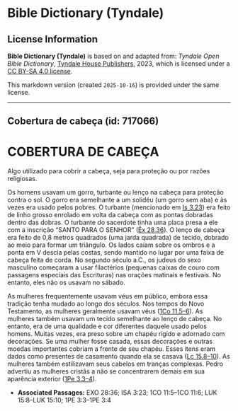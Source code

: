 # Bible Dictionary (Tyndale)

## License Information

**Bible Dictionary (Tyndale)** is based on and adapted from: _Tyndale Open Bible Dictionary_, [Tyndale House Publishers](https://tyndaleopenresources.com/), 2023, which is licensed under a [CC BY-SA 4.0 license](https://creativecommons.org/licenses/by-sa/4.0/legalcode.en).

This markdown version (created `2025-10-16`) is provided under the same license.



--------------------------------

## Cobertura de cabeça (id: 717066)

COBERTURA DE CABEÇA
===================

Algo utilizado para cobrir a cabeça, seja para proteção ou por razões religiosas.

Os homens usavam um gorro, turbante ou lenço na cabeça para proteção contra o sol. O gorro era semelhante a um solidéu (um gorro sem aba) e às vezes era usado pelos pobres. O turbante (mencionado em [Is 3\.23](https://ref.ly/Isa3:23)) era feito de linho grosso enrolado em volta da cabeça com as pontas dobradas dentro das dobras. O turbante do sacerdote tinha uma placa presa a ele com a inscrição “SANTO PARA O SENHOR” ([Êx 28\.36](https://ref.ly/Exod28:36)). O lenço de cabeça era feito de 0,8 metros quadrados (uma jarda quadrada) de tecido, dobrado ao meio para formar um triângulo. Os lados caíam sobre os ombros e a ponta em V descia pelas costas, sendo mantido no lugar por uma faixa de cabeça feita de corda. No segundo século a.C., os judeus do sexo masculino começaram a usar filactérios (pequenas caixas de couro com passagens especiais das Escrituras) nas orações matinais e festivais. No entanto, eles não os usavam no sábado.

As mulheres frequentemente usavam véus em público, embora essa tradição tenha mudado ao longo dos séculos. Nos tempos do Novo Testamento, as mulheres geralmente usavam véus ([1Co 11\.5–6](https://ref.ly/1Cor11:5-1Cor11:6)). As mulheres também usavam um tecido semelhante ao lenço de cabeça. No entanto, era de uma qualidade e cor diferentes daquele usado pelos homens. Muitas vezes, era preso sobre um chapéu rígido e adornado com decorações. Se uma mulher fosse casada, essas decorações e outras moedas importantes cobriam a frente de seu chapéu. Esses itens eram dados como presentes de casamento quando ela se casava ([Lc 15\.8–10](https://ref.ly/Luke15:8-Luke15:10)). As mulheres também estilizavam seus cabelos em tranças complexas. Pedro advertiu as mulheres cristãs a não se concentrarem demais em sua aparência exterior ([1Pe 3\.3–4](https://ref.ly/1Pet3:3-1Pet3:4)).

* **Associated Passages:** EXO 28:36; ISA 3:23; 1CO 11:5–1CO 11:6; LUK 15:8–LUK 15:10; 1PE 3:3–1PE 3:4

